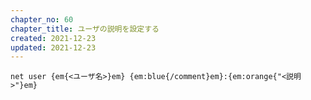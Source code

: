 ```yaml
---
chapter_no: 60
chapter_title: ユーザの説明を設定する
created: 2021-12-23
updated: 2021-12-23
---
```

```syntax
net user {em{<ユーザ名>}em} {em:blue{/comment}em}:{em:orange{"<説明>"}em}
```

